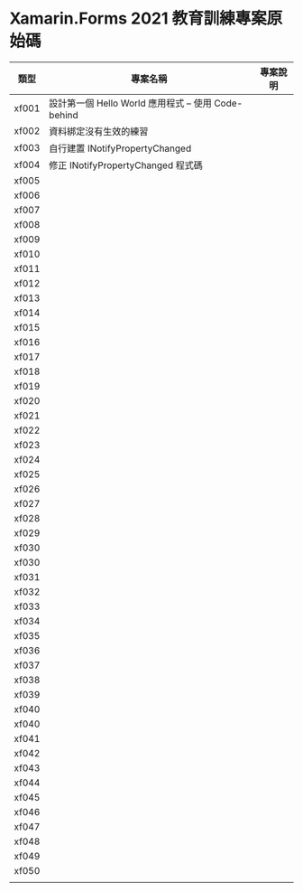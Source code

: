 # Xamarin.Forms 2021 教育訓練專案原始碼

|類型|專案名稱|專案說明|
|-|-|-|
|xf001|設計第一個 Hello World 應用程式 – 使用 Code-behind||
|xf002|資料綁定沒有生效的練習||
|xf003|自行建置 INotifyPropertyChanged||
|xf004|修正 INotifyPropertyChanged 程式碼||
|xf005|||
|xf006|||
|xf007|||
|xf008|||
|xf009|||
|xf010|||
|xf011|||
|xf012|||
|xf013|||
|xf014|||
|xf015|||
|xf016|||
|xf017|||
|xf018|||
|xf019|||
|xf020|||
|xf021|||
|xf022|||
|xf023|||
|xf024|||
|xf025|||
|xf026|||
|xf027|||
|xf028|||
|xf029|||
|xf030|||
|xf030|||
|xf031|||
|xf032|||
|xf033|||
|xf034|||
|xf035|||
|xf036|||
|xf037|||
|xf038|||
|xf039|||
|xf040|||
|xf040|||
|xf041|||
|xf042|||
|xf043|||
|xf044|||
|xf045|||
|xf046|||
|xf047|||
|xf048|||
|xf049|||
|xf050|||
||||

